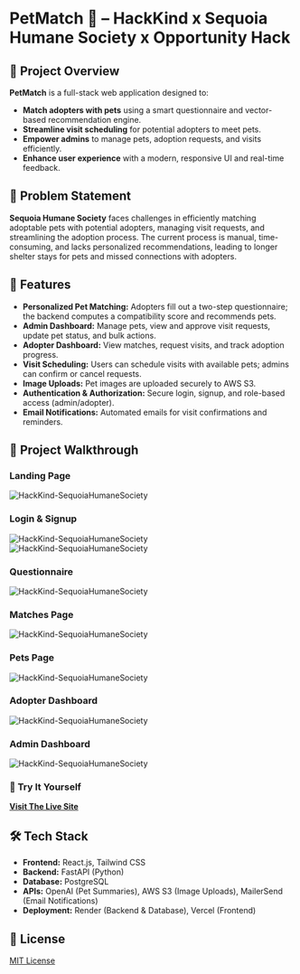 # PetMatch 🐾 – HackKind x Sequoia Humane Society x Opportunity Hack

## 📝 Project Overview

**PetMatch** is a full-stack web application designed to:

- **Match adopters with pets** using a smart questionnaire and vector-based recommendation engine.
- **Streamline visit scheduling** for potential adopters to meet pets.
- **Empower admins** to manage pets, adoption requests, and visits efficiently.
- **Enhance user experience** with a modern, responsive UI and real-time feedback.

## 📌 Problem Statement

**Sequoia Humane Society** faces challenges in efficiently matching adoptable pets with potential adopters, managing visit requests, and streamlining the adoption process. The current process is manual, time-consuming, and lacks personalized recommendations, leading to longer shelter stays for pets and missed connections with adopters.

## 🚀 Features

- **Personalized Pet Matching:** Adopters fill out a two-step questionnaire; the backend computes a compatibility score and recommends pets.
- **Admin Dashboard:** Manage pets, view and approve visit requests, update pet status, and bulk actions.
- **Adopter Dashboard:** View matches, request visits, and track adoption progress.
- **Visit Scheduling:** Users can schedule visits with available pets; admins can confirm or cancel requests.
- **Image Uploads:** Pet images are uploaded securely to AWS S3.
- **Authentication & Authorization:** Secure login, signup, and role-based access (admin/adopter).
- **Email Notifications:** Automated emails for visit confirmations and reminders.

## 🎥 Project Walkthrough

### Landing Page
![HackKind-SequoiaHumaneSociety](https://i.imgur.com/cnFDHx7.png)

### Login & Signup  
![HackKind-SequoiaHumaneSociety](https://i.imgur.com/qdpF3wG.png)  
![HackKind-SequoiaHumaneSociety](https://i.imgur.com/oJYwAJy.png)

### Questionnaire
![HackKind-SequoiaHumaneSociety](docs%20&%20media/Questionarie%20Walktrough.gif)


### Matches Page
![HackKind-SequoiaHumaneSociety](docs%20&%20media/Matches%20Page.gif)

### Pets Page
![HackKind-SequoiaHumaneSociety](docs%20&%20media/Pets%20Page.gif)

### Adopter Dashboard
![HackKind-SequoiaHumaneSociety](https://i.imgur.com/IViYINh.png)

### Admin Dashboard
![HackKind-SequoiaHumaneSociety](docs%20&%20media/Admin%20Dashboard.gif)

### 🧪 Try It Yourself  
[**Visit The Live Site**](https://petmatch-hackkind.vercel.app/)

## 🛠️ Tech Stack

- **Frontend:** React.js, Tailwind CSS
- **Backend:** FastAPI (Python)
- **Database:** PostgreSQL
- **APIs:** OpenAI (Pet Summaries), AWS S3 (Image Uploads), MailerSend (Email Notifications)
- **Deployment:** Render (Backend & Database), Vercel (Frontend)

## 📄 License

[MIT License](LICENSE)

